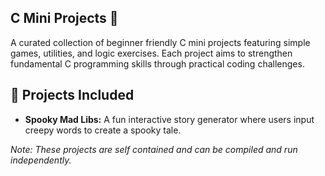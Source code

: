 ## C Mini Projects 👾

A curated collection of beginner friendly C mini projects featuring simple games, utilities, and logic exercises. Each project aims to strengthen fundamental C programming skills through practical coding challenges.

## 📁 Projects Included

- **Spooky Mad Libs:** A fun interactive story generator where users input creepy words to create a spooky tale.

*Note: These projects are self contained and can be compiled and run independently.*
